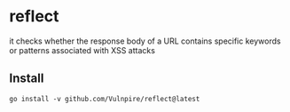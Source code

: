 # reflect

it checks whether the response body of a URL contains specific keywords or patterns associated with XSS attacks

## Install

`go install -v github.com/Vulnpire/reflect@latest`
